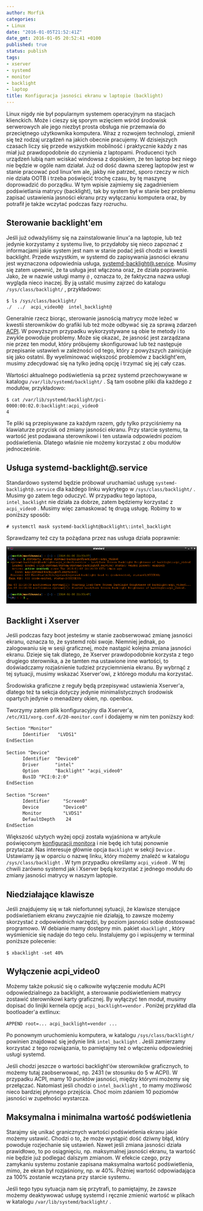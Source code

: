 ```yaml
---
author: Morfik
categories:
- Linux
date: "2016-01-05T21:52:41Z"
date_gmt: 2016-01-05 20:52:41 +0100
published: true
status: publish
tags:
- xserver
- systemd
- monitor
- backlight
- laptop
title: Konfiguracja jasności ekranu w laptopie (backlight)
---
```


Linux nigdy nie był popularnym systemem operacyjnym na stacjach klienckich. Może i cieszy się sporym
wzięciem wśród środowisk serwerowych ale jego niezbyt prosta obsługa nie przemawia do przeciętnego
użytkownika komputera. Wraz z rozwojem technologi, zmienił się też rodzaj urządzeń na jakich
obecnie pracujemy. W dzisiejszych czasach liczy się przede wszystkim mobilność i praktycznie każdy z
nas miał już prawdopodobnie do czynienia z laptopami. Producenci tych urządzeń lubią nam wciskać
windowsa z dopiskiem, że ten laptop bez niego nie będzie w ogóle nam działał. Już od dość dawna
szereg laptopów jest w stanie pracować pod linux'em ale, jakby nie patrzeć, sporo rzeczy w nich nie
działa OOTB i trzeba poświęcić trochę czasu, by tę maszynę doprowadzić do porządku. W tym wpisie
zajmiemy się zagadnieniem podświetlania matrycy (backlight), tak by system był w stanie bez problemu
zapisać ustawienia jasności ekranu przy wyłączaniu komputera oraz, by potrafił je także wczytać
podczas fazy rozruchu.

<!--more-->
## Sterowanie backlight'em

Jeśli już odważyliśmy się na zainstalowanie linux'a na laptopie, lub też jedynie korzystamy z
systemu live, to przydałoby się nieco zapoznać z informacjami jakie system jest nam w stanie podać
jeśli chodzi w kwestii backlight. Przede wszystkim, w systemd do zapisywania jasności ekranu jest
wyznaczona odpowiednia usługa,
[systemd-backlight@.service](https://www.freedesktop.org/software/systemd/man/systemd-backlight@.service.html).
Musimy się zatem upewnić, że ta usługa jest włączona oraz, że działa poprawnie. Jako, że w nazwie
usługi mamy `@` , oznacza to, że faktyczna nazwa usługi wygląda nieco inaczej. By ją ustalić musimy
zajrzeć do katalogu `/sys/class/backlight/` , przykładowo:

    $ ls /sys/class/backlight/
    ./  ../  acpi_video0@  intel_backlight@

Generalnie rzecz biorąc, sterowanie jasnością matrycy może leżeć w kwestii sterowników do grafiki
lub też może odbywać się za sprawą zdarzeń [ACPI](https://pl.wikipedia.org/wiki/ACPI). W powyższym
przypadku wykorzystywane są obie te metody i to zwykle powoduje problemy. Może się okazać, że
jasność jest zarządzana nie przez ten moduł, który próbujemy skonfigurować lub też następuje
przepisanie ustawień w zależności od tego, który z powyższych zainicjuje się jako ostatni. By
wyeliminować większość problemów z backlight'em, musimy zdecydować się na tylko jedną opcję i
trzymać się jej cały czas.

Wartości aktualnego podświetlenia są przez systemd przechowywane w katalogu
`/var/lib/systemd/backlight/` . Są tam osobne pliki dla każdego z modułów, przykładowo:

    $ cat /var/lib/systemd/backlight/pci-0000:00:02.0:backlight:acpi_video0
    4

Te pliki są przepisywane za każdym razem, gdy tylko przyciśniemy na klawiaturze przycisk od zmiany
jasności ekranu. Przy starcie systemu, ta wartość jest podawana sterownikowi i ten ustawia
odpowiedni poziom podświetlenia. Dlatego właśnie nie możemy korzystać z obu modułów jednocześnie.

## Usługa systemd-backlight@.service

Standardowo systemd będzie próbował uruchamiać usługę `systemd-backlight@.service` dla każdego linku
wykrytego w `/sys/class/backlight/` . Musimy go zatem tego oduczyć. W przypadku tego laptopa,
`intel_backlight` nie działa za dobrze, zatem będziemy korzystać z `acpi_video0` . Musimy więc
zamaskować tę drugą usługę. Robimy to w poniższy sposób:

    # systemctl mask systemd-backlight@backlight\:intel_backlight

Sprawdzamy też czy ta pożądana przez nas usługa działa poprawnie:

![](/img/2016/01/1.backlight-systemd-usluga.png#huge)

## Backlight i Xserver

Jeśli podczas fazy boot jesteśmy w stanie zaobserwować zmianę jasności ekranu, oznacza to, że
systemd robi swoje. Niemniej jednak, po zalogowaniu się w sesji graficznej, może nastąpić kolejna
zmiana jasności ekranu. Dzieje się tak dlatego, że Xserver prawdopodobnie korzysta z tego drugiego
sterownika, a że tamten ma ustawione inne wartości, to doświadczamy rozjaśnienie tudzież
przyciemnienia ekranu. By wybrnąć z tej sytuacji, musimy wskazać Xserver'owi, z którego modułu ma
korzystać.

Środowiska graficzne z reguły będą przepisywać ustawienia Xserver'a, dlatego też ta sekcja dotyczy
jedynie minimalistycznych środowisk opartych jedynie o menadżery okien, np. openbox.

Tworzymy zatem plik konfiguracyjny dla Xserver'a, `/etc/X11/xorg.conf.d/20-monitor.conf` i dodajemy
w nim ten poniższy kod:

    Section "Monitor"
          Identifier   "LVDS1"
    EndSection

    Section "Device"
          Identifier  "Device0"
          Driver      "intel"
          Option      "Backlight" "acpi_video0"
          BusID "PCI:0:2:0"
    EndSection

    Section "Screen"
          Identifier     "Screen0"
          Device         "Device0"
          Monitor        "LVDS1"
          DefaultDepth    24
    EndSection

Większość użytych wyżej opcji została wyjaśniona w artykule poświęconym [konfiguracji
monitora](/post/monitor-i-jego-konfiguracja-pod-linuxem/) i nie będę ich tutaj
ponownie przytaczał. Nas interesuje głównie opcja `Backlight` w sekcji `Device` . Ustawiamy ją w
oparciu o nazwę linku, który możemy znaleźć w katalogu `/sys/class/backlight` . W tym przypadku
określamy `acpi_video0` . W tej chwili zarówno systemd jak i Xserver będą korzystać z jednego
modułu do zmiany jasności matrycy w naszym laptopie.

## Niedziałające klawisze

Jeśli znajdujemy się w tak niefortunnej sytuacji, że klawisze sterujące podświetlaniem ekranu
zwyczajnie nie działają, to zawsze możemy skorzystać z odpowiednich narzędzi, by poziom jasności
sobie dostosować programowo. W debianie mamy dostępny min. pakiet `xbacklight` , który wyśmienicie
się nadaje do tego celu. Instalujemy go i wpisujemy w terminal poniższe polecenie:

    $ xbacklight -set 40%

## Wyłączenie acpi_video0

Możemy także pokusić się o całkowite wyłączenie modułu ACPI odpowiedzialnego za backlight, a
sterowanie podświetleniem matrycy zostawić sterownikowi karty graficznej. By wyłączyć ten moduł,
musimy dopisać do linijki kernela opcję `acpi_backlight=vendor` . Poniżej przykład dla bootloader'a
extlinux:

    APPEND root=... acpi_backlight=vendor ...

Po ponownym uruchomieniu komputera, w katalogu `/sys/class/backlight/` powinien znajdować się
jedynie link `intel_backlight` . Jeśli zamierzamy korzystać z tego rozwiązania, to pamiętajmy też o
włączeniu odpowiedniej usługi systemd.

Jeśli chodzi jeszcze o wartości backlight'ów sterowników graficznych, to możemy tutaj zaobserwować,
np. 2431 (w stosunku do 5 w ACPI). W przypadku ACPI, mamy 10 punktów jasności, między którymi możemy
się przełączać. Natomiast jeśli chodzi o `intel_backlight` , to mamy możliwość nieco bardziej
płynnego przejścia. Choć moim zdaniem 10 poziomów jasności w zupełności wystarcza.

## Maksymalna i minimalna wartość podświetlenia

Starajmy się unikać granicznych wartości podświetlenia ekranu jakie możemy ustawić. Chodzi o to, że
może wystąpić dość dziwny błąd, który powoduje rozjechanie się ustawień. Nawet jeśli zmiana jasności
działa prawidłowo, to po osiągnięciu, np. maksymalnej jasności ekranu, ta wartość nie będzie już
podlegać dalszym zmianom. W efekcie czego, przy zamykaniu systemu zostanie zapisana maksymalna
wartość podświetlenia, mimo, że ekran był rozjaśniony, np. w 40%. Później wartość odpowiadająca za
100% zostanie wczytana przy starcie systemu.

Jeśli tego typu sytuacja nam się przytrafi, to pamiętajmy, że zawsze możemy deaktywować usługę
systemd i ręcznie zmienić wartość w plikach w katalogu `/var/lib/systemd/backlight/` .
